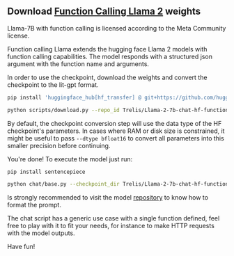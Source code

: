 ## Download [Function Calling Llama 2](https://huggingface.co/Trelis/Llama-2-7b-chat-hf-function-calling-v2) weights

Llama-7B with function calling is licensed according to the Meta Community license.

Function calling Llama extends the hugging face Llama 2 models with function calling capabilities.
The model responds with a structured json argument with the function name and arguments.

In order to use the checkpoint, download the weights and convert the checkpoint to the lit-gpt format.

```bash
pip install 'huggingface_hub[hf_transfer] @ git+https://github.com/huggingface/huggingface_hub'

python scripts/download.py --repo_id Trelis/Llama-2-7b-chat-hf-function-calling-v2 --from_safetensors true
```

By default, the checkpoint conversion step will use the data type of the HF checkpoint's parameters. In cases where RAM
or disk size is constrained, it might be useful to pass `--dtype bfloat16` to convert all parameters into this smaller precision before continuing.

You're done! To execute the model just run:

```bash
pip install sentencepiece

python chat/base.py --checkpoint_dir Trelis/Llama-2-7b-chat-hf-function-calling-v2
```
Is strongly recommended to visit the model [repository](https://huggingface.co/Trelis/Llama-2-7b-chat-hf-function-calling-v2) to know how to format the prompt.

The chat script has a generic use case with a single function defined, feel free to play with it to fit your needs, for instance to make HTTP requests with the model outputs.

Have fun!
